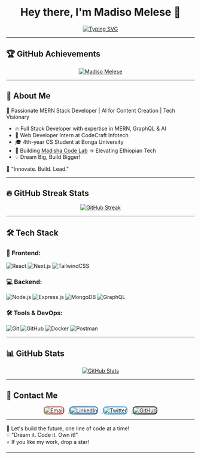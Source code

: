 <h1 align="center">Hey there, I'm Madiso Melese 👋</h1>

<p align="center">
  <a href="https://github.com/madisomelese">
    <img src="https://readme-typing-svg.demolab.com?font=Fira+Code&size=22&pause=1000&color=F75C7E&center=true&vCenter=true&width=600&lines=🚀+Full+Stack+Developer;🔥+MERN+Stack+Enthusiast;🤖+AI+for+Content+Creation;🚀+Future+Tech+Startup+Founder;💡+Building+Madisha+Code+Lab" alt="Typing SVG" />
  </a>
</p>

---

## 🏆 GitHub Achievements  
<p align="center">
  <a href="https://github.com/ryo-ma/github-profile-trophy">
    <img src="https://github-profile-trophy.vercel.app/?username=madisomelese&theme=darkhub&margin-w=15" alt="Madiso Melese"/>
  </a>
</p>

---

## 🚀 About Me  
🎯 Passionate MERN Stack Developer | AI for Content Creation | Tech Visionary  

- 🔥 Full Stack Developer with expertise in MERN, GraphQL & AI  
- 🏢 Web Developer Intern at CodeCraft Infotech  
- 🎓 4th-year CS Student at Bonga University  
- 🚀 Building [Madisha Code Lab](#) → Elevating Ethiopian Tech  
- 💡 Dream Big, Build Bigger!  

🚀 "Innovate. Build. Lead."  

---

## 🔥 GitHub Streak Stats  

<p align="center">
  <a href="https://github.com/madisomelese">
    <img src="https://streak-stats.demolab.com/?user=madisomelese&theme=radical&hide_border=true" alt="GitHub Streak" />
  </a>
</p>

---

## 🛠 Tech Stack  

### 🚀 Frontend:  
![React](https://img.shields.io/badge/React-20232A?style=for-the-badge&logo=react&logoColor=61DAFB)
![Next.js](https://img.shields.io/badge/Next.js-000000?style=for-the-badge&logo=next.js&logoColor=white)
![TailwindCSS](https://img.shields.io/badge/Tailwind_CSS-38B2AC?style=for-the-badge&logo=tailwind-css&logoColor=white)

### 💻 Backend:  
![Node.js](https://img.shields.io/badge/Node.js-43853D?style=for-the-badge&logo=node.js&logoColor=white)
![Express.js](https://img.shields.io/badge/Express.js-000000?style=for-the-badge&logo=express&logoColor=white)
![MongoDB](https://img.shields.io/badge/MongoDB-4EA94B?style=for-the-badge&logo=mongodb&logoColor=white)
![GraphQL](https://img.shields.io/badge/GraphQL-E10098?style=for-the-badge&logo=graphql&logoColor=white)

### 🛠 Tools & DevOps:  
![Git](https://img.shields.io/badge/Git-F05032?style=for-the-badge&logo=git&logoColor=white)
![GitHub](https://img.shields.io/badge/GitHub-171515?style=for-the-badge&logo=github&logoColor=white)
![Docker](https://img.shields.io/badge/Docker-2496ED?style=for-the-badge&logo=docker&logoColor=white)
![Postman](https://img.shields.io/badge/Postman-FF6C37?style=for-the-badge&logo=postman&logoColor=white)

---

## 📊 GitHub Stats  

<p align="center">
  <a href="https://github.com/madisomelese">
    <img src="https://github-readme-stats.vercel.app/api?username=madisomelese&show_icons=true&theme=radical&hide_border=true" alt="GitHub Stats" />
  </a>
</p>

---

## 📩 Contact Me

<p align="center">
  <a href="mailto:madishamadiso00@gmail.com">
    <img src="https://img.shields.io/badge/Gmail-D14836?style=for-the-badge&logo=gmail&logoColor=white" alt="Email" style="margin-right: 10px; transition: transform 0.3s; border-radius: 8px; border: 2px solid #D14836;" onmouseover="this.style.transform='scale(1.1)'" onmouseout="this.style.transform='scale(1)'">
  </a>
  <a href="https://www.linkedin.com/in/madiso-melese-b7198b305/">
    <img src="https://img.shields.io/badge/LinkedIn-0A66C2?style=for-the-badge&logo=linkedin&logoColor=white" alt="LinkedIn" style="margin-right: 10px; transition: transform 0.3s; border-radius: 8px; border: 2px solid #0A66C2;" onmouseover="this.style.transform='scale(1.1)'" onmouseout="this.style.transform='scale(1)'">
  </a>
  <a href="https://twitter.com/madisomelese">
    <img src="https://img.shields.io/badge/Twitter-1DA1F2?style=for-the-badge&logo=twitter&logoColor=white" alt="Twitter" style="margin-right: 10px; transition: transform 0.3s; border-radius: 8px; border: 2px solid #1DA1F2;" onmouseover="this.style.transform='scale(1.1)'" onmouseout="this.style.transform='scale(1)'">
  </a>
  <a href="https://github.com/madisomelese">
    <img src="https://img.shields.io/badge/GitHub-181717?style=for-the-badge&logo=github&logoColor=white" alt="GitHub" style="transition: transform 0.3s; border-radius: 8px; border: 2px solid #181717;" onmouseover="this.style.transform='scale(1.1)'" onmouseout="this.style.transform='scale(1)'">
  </a>
</p>

---

🚀 Let's build the future, one line of code at a time!  
💡 "Dream it. Code it. Own it!"  
⭐️ If you like my work, drop a star!  

---
